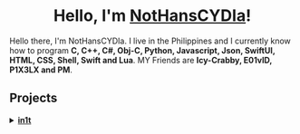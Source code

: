 <h1 align="center">Hello, I'm <a href="https://github.com/nothanscydia">NotHansCYDIa</a>!</h1>

Hello there, I'm NotHansCYDIa. I live in the Philippines and I currently know how to program <b>C, C++, C#, Obj-C, Python, Javascript, Json, SwiftUI, HTML, CSS, Shell, Swift and Lua</b>. MY Friends are <b>Icy-Crabby, E01vlD, P1X3LX and PM</b>.
  
 
<h2>Projects</h2>


<details><summary><b><a href="https://github.com/NotHansCYDIa/in1t">in1t</a></b></summary>
<p>

```markdown

# in1t
| A Fast simple package manager made in shell.
| made in Shell on macOS and iPhone

# Compatible
| iOS: Compatible (only jailbroken)
| macOS: Compatible 
| Linux: Compatible
| Windows: Semi-Compatible

# Details
| Currently: Beta
| Release: Stable
| Version: 1.0.0
| Creator: NotHansCYDIa
```

</p>
</details>





  
  
<!---!

NotHansCYDIa/NotHansCYDIa is a ✨ special ✨ repository because its `README.md` (this file) appears on your GitHub profile.
You can click the Preview link to take a look at your changes.
--->

